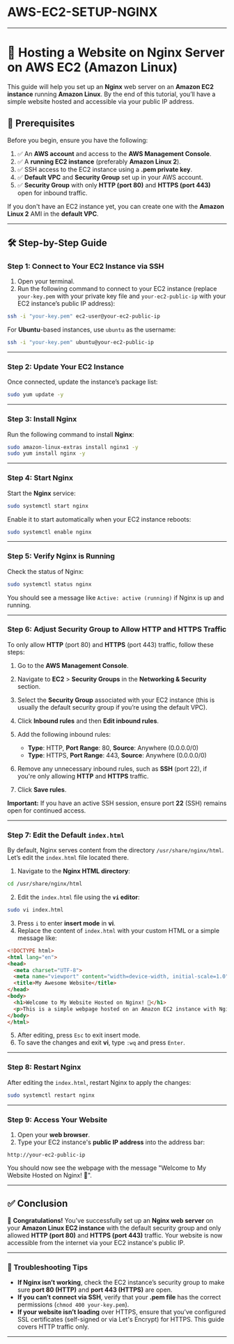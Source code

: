 # AWS-EC2-SETUP-NGINX

---

# 🚀 Hosting a Website on Nginx Server on AWS EC2 (Amazon Linux)

This guide will help you set up an **Nginx** web server on an **Amazon EC2 instance** running **Amazon Linux**. By the end of this tutorial, you’ll have a simple website hosted and accessible via your public IP address.

## 📝 Prerequisites

Before you begin, ensure you have the following:
1. ✅ An **AWS account** and access to the **AWS Management Console**.
2. ✅ A **running EC2 instance** (preferably **Amazon Linux 2**).
3. ✅ SSH access to the EC2 instance using a **.pem private key**.
4. ✅ **Default VPC** and **Security Group** set up in your AWS account.
5. ✅ **Security Group** with only **HTTP (port 80)** and **HTTPS (port 443)** open for inbound traffic.

If you don't have an EC2 instance yet, you can create one with the **Amazon Linux 2** AMI in the **default VPC**.

---

## 🛠️ Step-by-Step Guide

### Step 1: Connect to Your EC2 Instance via SSH

1. Open your terminal.
2. Run the following command to connect to your EC2 instance (replace `your-key.pem` with your private key file and `your-ec2-public-ip` with your EC2 instance’s public IP address):

```bash
ssh -i "your-key.pem" ec2-user@your-ec2-public-ip
```

For **Ubuntu**-based instances, use `ubuntu` as the username:

```bash
ssh -i "your-key.pem" ubuntu@your-ec2-public-ip
```

---

### Step 2: Update Your EC2 Instance

Once connected, update the instance’s package list:

```bash
sudo yum update -y
```

---

### Step 3: Install Nginx

Run the following command to install **Nginx**:

```bash
sudo amazon-linux-extras install nginx1 -y
sudo yum install nginx -y
```

---

### Step 4: Start Nginx

Start the **Nginx** service:

```bash
sudo systemctl start nginx
```

Enable it to start automatically when your EC2 instance reboots:

```bash
sudo systemctl enable nginx
```

---

### Step 5: Verify Nginx is Running

Check the status of Nginx:

```bash
sudo systemctl status nginx
```

You should see a message like `Active: active (running)` if Nginx is up and running.

---

### Step 6: Adjust Security Group to Allow HTTP and HTTPS Traffic

To only allow **HTTP** (port 80) and **HTTPS** (port 443) traffic, follow these steps:

1. Go to the **AWS Management Console**.
2. Navigate to **EC2** > **Security Groups** in the **Networking & Security** section.
3. Select the **Security Group** associated with your EC2 instance (this is usually the default security group if you’re using the default VPC).
4. Click **Inbound rules** and then **Edit inbound rules**.
5. Add the following inbound rules:
   - **Type**: HTTP, **Port Range**: 80, **Source**: Anywhere (0.0.0.0/0)
   - **Type**: HTTPS, **Port Range**: 443, **Source**: Anywhere (0.0.0.0/0)

6. Remove any unnecessary inbound rules, such as **SSH** (port 22), if you're only allowing **HTTP** and **HTTPS** traffic.
7. Click **Save rules**.

**Important:** If you have an active SSH session, ensure port **22** (SSH) remains open for continued access.

---

### Step 7: Edit the Default `index.html`

By default, Nginx serves content from the directory `/usr/share/nginx/html`. Let’s edit the `index.html` file located there.

1. Navigate to the **Nginx HTML directory**:

```bash
cd /usr/share/nginx/html
```

2. Edit the `index.html` file using the **`vi` editor**:

```bash
sudo vi index.html
```

3. Press `i` to enter **insert mode** in **vi**.
4. Replace the content of `index.html` with your custom HTML or a simple message like:

```html
<!DOCTYPE html>
<html lang="en">
<head>
  <meta charset="UTF-8">
  <meta name="viewport" content="width=device-width, initial-scale=1.0">
  <title>My Awesome Website</title>
</head>
<body>
  <h1>Welcome to My Website Hosted on Nginx! 🚀</h1>
  <p>This is a simple webpage hosted on an Amazon EC2 instance with Nginx.</p>
</body>
</html>
```

5. After editing, press `Esc` to exit insert mode.
6. To save the changes and exit **vi**, type `:wq` and press `Enter`.

---

### Step 8: Restart Nginx

After editing the `index.html`, restart Nginx to apply the changes:

```bash
sudo systemctl restart nginx
```

---

### Step 9: Access Your Website

1. Open your **web browser**.
2. Type your EC2 instance's **public IP address** into the address bar:

```text
http://your-ec2-public-ip
```

You should now see the webpage with the message "Welcome to My Website Hosted on Nginx! 🚀".

---

## ✅ Conclusion

🎉 **Congratulations!** You’ve successfully set up an **Nginx web server** on your **Amazon Linux EC2 instance** with the default security group and only allowed **HTTP (port 80)** and **HTTPS (port 443)** traffic. Your website is now accessible from the internet via your EC2 instance's public IP.

---

### 🚨 Troubleshooting Tips

- **If Nginx isn’t working**, check the EC2 instance’s security group to make sure **port 80 (HTTP)** and **port 443 (HTTPS)** are open.
- **If you can’t connect via SSH**, verify that your **.pem file** has the correct permissions (`chmod 400 your-key.pem`).
- **If your website isn’t loading** over HTTPS, ensure that you’ve configured SSL certificates (self-signed or via Let's Encrypt) for HTTPS. This guide covers HTTP traffic only.

---

